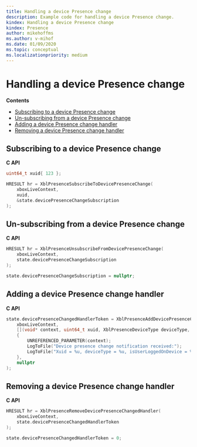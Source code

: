 ```yaml
---
title: Handling a device Presence change
description: Example code for handling a device Presence change.
kindex: Handling a device Presence change
kindex: Presence
author: mikehoffms
ms.author: v-mihof
ms.date: 01/09/2020
ms.topic: conceptual
ms.localizationpriority: medium
---
```


# Handling a device Presence change

**Contents**
* [Subscribing to a device Presence change​](#stadpc)
* [Un-subscribing from a device Presence change​](#ufadpc)
* [Adding a device Presence change handler​](#aadpch)
* [Removing a device Presence change handler](#radpch)


<a id="stadpc"></a>

## Subscribing to a device Presence change​

**C API**
<!--  XblPresenceSubscribeToDevicePresenceChange_C.md -->
<!-- note guid "123" -->
```cpp
uint64_t xuid{ 123 };

HRESULT hr = XblPresenceSubscribeToDevicePresenceChange(
    xboxLiveContext,
    xuid,
    &state.devicePresenceChangeSubscription
);
```

<!--
**Reference**
* [XblPresenceSubscribeToDevicePresenceChange](xblpresencesubscribetodevicepresencechange.md)
-->


<a id="ufadpc"></a>

## Un-subscribing from a device Presence change​

**C API**
<!--  XblPresenceUnsubscribeFromDevicePresenceChange_C.md -->
```cpp
HRESULT hr = XblPresenceUnsubscribeFromDevicePresenceChange(
    xboxLiveContext,
    state.devicePresenceChangeSubscription
);

state.devicePresenceChangeSubscription = nullptr;
```

<!--
**Reference**
* [XblPresenceUnsubscribeFromDevicePresenceChange](xblpresenceunsubscribefromdevicepresencechange.md)
-->


<a id="aadpch"></a>

## Adding a device Presence change handler​

**C API**
<!--  XblPresenceAddDevicePresenceChangedHandler_C.md -->
```cpp
state.devicePresenceChangedHandlerToken = XblPresenceAddDevicePresenceChangedHandler(
    xboxLiveContext,
    [](void* context, uint64_t xuid, XblPresenceDeviceType deviceType, bool isUserLoggedOnDevice)
    {
        UNREFERENCED_PARAMETER(context);
        LogToFile("Device presence change notification received:");
        LogToFile("Xuid = %u, deviceType = %u, isUserLoggedOnDevice = %u", xuid, deviceType, isUserLoggedOnDevice);
    },
    nullptr
);
```

<!--
**Reference**
* [XblPresenceAddDevicePresenceChangedHandler](xblpresenceadddevicepresencechangedhandler.md)
* [XblPresenceDeviceType](xblpresencedevicetype.md)
-->


<a id="radpch"></a>

## Removing a device Presence change handler

**C API**
<!--  XblPresenceRemoveDevicePresenceChangedHandler_C.md -->
```cpp
HRESULT hr = XblPresenceRemoveDevicePresenceChangedHandler(
    xboxLiveContext,
    state.devicePresenceChangedHandlerToken
);

state.devicePresenceChangedHandlerToken = 0;
```

<!--
**Reference**
* [XblPresenceRemoveDevicePresenceChangedHandler](xblpresenceremovedevicepresencechangedhandler.md)
-->
